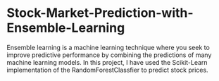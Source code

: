 # Stock-Market-Prediction-with-Ensemble-Learning
Ensemble learning is a machine learning technique where you seek to improve predictive performance by combining the predictions of many machine learning models. In this project, I have used the Scikit-Learn implementation of the RandomForestClassfier to predict stock prices.
